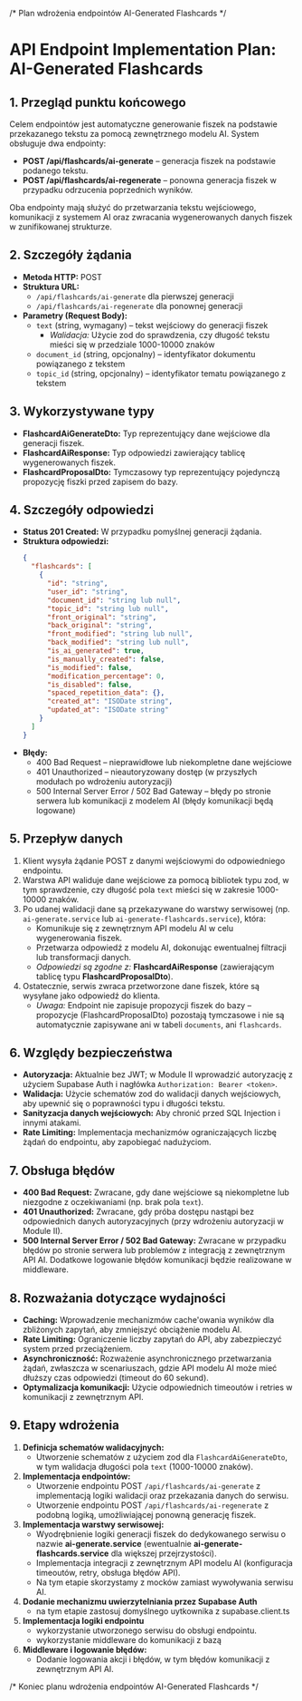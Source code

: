 /* Plan wdrożenia endpointów AI-Generated Flashcards */

# API Endpoint Implementation Plan: AI-Generated Flashcards

## 1. Przegląd punktu końcowego
Celem endpointów jest automatyczne generowanie fiszek na podstawie przekazanego tekstu za pomocą zewnętrznego modelu AI. System obsługuje dwa endpointy:
- **POST /api/flashcards/ai-generate** – generacja fiszek na podstawie podanego tekstu.
- **POST /api/flashcards/ai-regenerate** – ponowna generacja fiszek w przypadku odrzucenia poprzednich wyników.

Oba endpointy mają służyć do przetwarzania tekstu wejściowego, komunikacji z systemem AI oraz zwracania wygenerowanych danych fiszek w zunifikowanej strukturze.

## 2. Szczegóły żądania
- **Metoda HTTP:** POST
- **Struktura URL:**
  - `/api/flashcards/ai-generate` dla pierwszej generacji
  - `/api/flashcards/ai-regenerate` dla ponownej generacji
- **Parametry (Request Body):**
  - `text` (string, wymagany) – tekst wejściowy do generacji fiszek
    - *Walidacja:* Użycie zod do sprawdzenia, czy długość tekstu mieści się w przedziale 1000-10000 znaków
  - `document_id` (string, opcjonalny) – identyfikator dokumentu powiązanego z tekstem
  - `topic_id` (string, opcjonalny) – identyfikator tematu powiązanego z tekstem

## 3. Wykorzystywane typy
- **FlashcardAiGenerateDto:** Typ reprezentujący dane wejściowe dla generacji fiszek.
- **FlashcardAiResponse:** Typ odpowiedzi zawierający tablicę wygenerowanych fiszek.
- **FlashcardProposalDto:** Tymczasowy typ reprezentujący pojedynczą propozycję fiszki przed zapisem do bazy.

## 4. Szczegóły odpowiedzi
- **Status 201 Created:** W przypadku pomyślnej generacji żądania.
- **Struktura odpowiedzi:**
  ```json
  {
    "flashcards": [
      {
        "id": "string",
        "user_id": "string",
        "document_id": "string lub null",
        "topic_id": "string lub null",
        "front_original": "string",
        "back_original": "string",
        "front_modified": "string lub null",
        "back_modified": "string lub null",
        "is_ai_generated": true,
        "is_manually_created": false,
        "is_modified": false,
        "modification_percentage": 0,
        "is_disabled": false,
        "spaced_repetition_data": {},
        "created_at": "ISODate string",
        "updated_at": "ISODate string"
      }
    ]
  }
  ```
- **Błędy:**
  - 400 Bad Request – nieprawidłowe lub niekompletne dane wejściowe
  - 401 Unauthorized – nieautoryzowany dostęp (w przyszłych modułach po wdrożeniu autoryzacji)
  - 500 Internal Server Error / 502 Bad Gateway – błędy po stronie serwera lub komunikacji z modelem AI (błędy komunikacji będą logowane)

## 5. Przepływ danych
1. Klient wysyła żądanie POST z danymi wejściowymi do odpowiedniego endpointu.
2. Warstwa API waliduje dane wejściowe za pomocą bibliotek typu zod, w tym sprawdzenie, czy długość pola `text` mieści się w zakresie 1000-10000 znaków.
3. Po udanej walidacji dane są przekazywane do warstwy serwisowej (np. `ai-generate.service` lub `ai-generate-flashcards.service`), która:
   - Komunikuje się z zewnętrznym API modelu AI w celu wygenerowania fiszek.
   - Przetwarza odpowiedź z modelu AI, dokonując ewentualnej filtracji lub transformacji danych.
   - *Odpowiedzi są zgodne z:* **FlashcardAiResponse** (zawierającym tablicę typu **FlashcardProposalDto**).
4. Ostatecznie, serwis zwraca przetworzone dane fiszek, które są wysyłane jako odpowiedź do klienta.
   - *Uwaga:* Endpoint nie zapisuje propozycji fiszek do bazy – propozycje (FlashcardProposalDto) pozostają tymczasowe i nie są automatycznie zapisywane ani w tabeli `documents`, ani `flashcards`.

## 6. Względy bezpieczeństwa
- **Autoryzacja:** Aktualnie bez JWT; w Module II wprowadzić autoryzację z użyciem Supabase Auth i nagłówka `Authorization: Bearer <token>`.
- **Walidacja:** Użycie schematów zod do walidacji danych wejściowych, aby upewnić się o poprawności typu i długości tekstu.
- **Sanityzacja danych wejściowych:** Aby chronić przed SQL Injection i innymi atakami.
- **Rate Limiting:** Implementacja mechanizmów ograniczających liczbę żądań do endpointu, aby zapobiegać nadużyciom.

## 7. Obsługa błędów
- **400 Bad Request:** Zwracane, gdy dane wejściowe są niekompletne lub niezgodne z oczekiwaniami (np. brak pola `text`).
- **401 Unauthorized:** Zwracane, gdy próba dostępu nastąpi bez odpowiednich danych autoryzacyjnych (przy wdrożeniu autoryzacji w Module II).
- **500 Internal Server Error / 502 Bad Gateway:** Zwracane w przypadku błędów po stronie serwera lub problemów z integracją z zewnętrznym API AI. Dodatkowe logowanie błędów komunikacji będzie realizowane w middleware.

## 8. Rozważania dotyczące wydajności
- **Caching:** Wprowadzenie mechanizmów cache'owania wyników dla zbliżonych zapytań, aby zmniejszyć obciążenie modelu AI.
- **Rate Limiting:** Ograniczenie liczby zapytań do API, aby zabezpieczyć system przed przeciążeniem.
- **Asynchroniczność:** Rozważenie asynchronicznego przetwarzania żądań, zwłaszcza w scenariuszach, gdzie API modelu AI może mieć dłuższy czas odpowiedzi (timeout do 60 sekund).
- **Optymalizacja komunikacji:** Użycie odpowiednich timeoutów i retries w komunikacji z zewnętrznym API.

## 9. Etapy wdrożenia
1. **Definicja schematów walidacyjnych:**
   - Utworzenie schematów z użyciem zod dla `FlashcardAiGenerateDto`, w tym walidacja długości pola `text` (1000-10000 znaków).
2. **Implementacja endpointów:**
   - Utworzenie endpointu POST `/api/flashcards/ai-generate` z implementacją logiki walidacji oraz przekazania danych do serwisu.
   - Utworzenie endpointu POST `/api/flashcards/ai-regenerate` z podobną logiką, umożliwiającej ponowną generację fiszek.
4. **Implementacja warstwy serwisowej:**
   - Wyodrębnienie logiki generacji fiszek do dedykowanego serwisu o nazwie **ai-generate.service** (ewentualnie **ai-generate-flashcards.service** dla większej przejrzystości).
   - Implementacja integracji z zewnętrznym API modelu AI (konfiguracja timeoutów, retry, obsługa błędów API).
   - Na tym etapie skorzystamy z mocków zamiast wywoływania serwisu AI.
5. **Dodanie mechanizmu uwierzytelniania przez Supabase Auth**
    - na tym etapie zastosuj domyślnego uytkownika z supabase.client.ts
6. **Implementacja logiki endpointu**
    - wykorzystanie utworzonego serwisu do obsługi endpointu.
    - wykorzystanie middleware do komunikacji z bazą
5. **Middleware i logowanie błędów:**
   - Dodanie logowania akcji i  błędów, w tym błędów komunikacji z zewnętrznym API AI.


/* Koniec planu wdrożenia endpointów AI-Generated Flashcards */ 